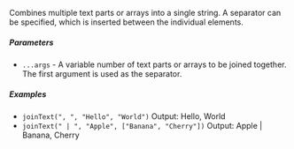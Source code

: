 Combines multiple text parts or arrays into a single string. A separator can be specified, which is inserted between the individual elements.

##### Parameters
* `...args` - A variable number of text parts or arrays to be joined together. The first argument is used as the separator.

##### Examples
* `joinText(", ", "Hello", "World")` Output: Hello, World
* `joinText(" | ", "Apple", ["Banana", "Cherry"])` Output: Apple | Banana, Cherry
